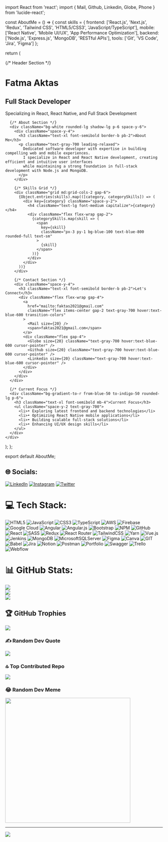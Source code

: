 import React from 'react';
import { Mail, Github, Linkedin, Globe, Phone } from 'lucide-react';

const AboutMe = () => {
  const skills = {
    frontend: ['React.js', 'Next.js', 'Redux', 'Tailwind CSS', 'HTML5/CSS3', 'JavaScript/TypeScript'],
    mobile: ['React Native', 'Mobile UI/UX', 'App Performance Optimization'],
    backend: ['Node.js', 'Express.js', 'MongoDB', 'RESTful APIs'],
    tools: ['Git', 'VS Code', 'Jira', 'Figma']
  };

  return (
    <div className="max-w-4xl mx-auto p-6 space-y-8">
      {/* Header Section */}
      <div className="text-center space-y-4">
        <h1 className="text-4xl font-bold">Fatma Aktas</h1>
        <h2 className="text-2xl text-blue-600">Full Stack Developer</h2>
        <p className="text-gray-600">Specializing in React, React Native, and Full Stack Development</p>
      </div>

      {/* About Section */}
      <div className="bg-white rounded-lg shadow-lg p-6 space-y-6">
        <div className="space-y-4">
          <h3 className="text-xl font-semibold border-b pb-2">About Me</h3>
          <p className="text-gray-700 leading-relaxed">
            Dedicated software developer with expertise in building compelling web and mobile experiences. 
            I specialize in React and React Native development, creating efficient and intuitive user interfaces 
            while maintaining a strong foundation in full-stack development with Node.js and MongoDB.
          </p>
        </div>

        {/* Skills Grid */}
        <div className="grid md:grid-cols-2 gap-6">
          {Object.entries(skills).map(([category, categorySkills]) => (
            <div key={category} className="space-y-2">
              <h4 className="text-lg font-medium capitalize">{category}</h4>
              <div className="flex flex-wrap gap-2">
                {categorySkills.map(skill => (
                  <span 
                    key={skill}
                    className="px-3 py-1 bg-blue-100 text-blue-800 rounded-full text-sm"
                  >
                    {skill}
                  </span>
                ))}
              </div>
            </div>
          ))}
        </div>

        {/* Contact Section */}
        <div className="space-y-4">
          <h3 className="text-xl font-semibold border-b pb-2">Let's Connect</h3>
          <div className="flex flex-wrap gap-4">
            <a 
              href="mailto:faktas2021@gmail.com"
              className="flex items-center gap-2 text-gray-700 hover:text-blue-600 transition-colors"
            >
              <Mail size={20} />
              <span>faktas2021@gmail.com</span>
            </a>
            <div className="flex gap-4">
              <Globe size={20} className="text-gray-700 hover:text-blue-600 cursor-pointer" />
              <Github size={20} className="text-gray-700 hover:text-blue-600 cursor-pointer" />
              <Linkedin size={20} className="text-gray-700 hover:text-blue-600 cursor-pointer" />
            </div>
          </div>
        </div>
      </div>

      {/* Current Focus */}
      <div className="bg-gradient-to-r from-blue-50 to-indigo-50 rounded-lg p-6">
        <h3 className="text-xl font-semibold mb-4">Current Focus</h3>
        <ul className="space-y-2 text-gray-700">
          <li>• Exploring latest frontend and backend technologies</li>
          <li>• Optimizing React Native mobile applications</li>
          <li>• Building scalable full-stack solutions</li>
          <li>• Enhancing UI/UX design skills</li>
        </ul>
      </div>
    </div>
  );
};

export default AboutMe;

## 🌐 Socials:
[![LinkedIn](https://img.shields.io/badge/LinkedIn-%230077B5.svg?logo=linkedin&logoColor=white)](https://www.linkedin.com/in/fatmaakts) 
[![Instagram](https://img.shields.io/badge/Instagram-%23E4405F.svg?logo=Instagram&logoColor=white)](https://instagram.com/_disconnectus?igshid=OGQ5ZDc2ODk2ZA==) 
[![Twitter](https://img.shields.io/badge/Twitter-%231DA1F2.svg?logo=Twitter&logoColor=white)](https://twitter.com/disconnecte_d3) 


# 💻 Tech Stack:
![HTML5](https://img.shields.io/badge/html5-%23E34F26.svg?style=for-the-badge&logo=html5&logoColor=white) ![JavaScript](https://img.shields.io/badge/javascript-%23323330.svg?style=for-the-badge&logo=javascript&logoColor=%23F7DF1E) ![CSS3](https://img.shields.io/badge/css3-%231572B6.svg?style=for-the-badge&logo=css3&logoColor=white) ![TypeScript](https://img.shields.io/badge/typescript-%23007ACC.svg?style=for-the-badge&logo=typescript&logoColor=white) ![AWS](https://img.shields.io/badge/AWS-%23FF9900.svg?style=for-the-badge&logo=amazon-aws&logoColor=white) ![Firebase](https://img.shields.io/badge/firebase-%23039BE5.svg?style=for-the-badge&logo=firebase) ![Google Cloud](https://img.shields.io/badge/Google%20Cloud-%234285F4.svg?style=for-the-badge&logo=google-cloud&logoColor=white) ![Angular](https://img.shields.io/badge/angular-%23DD0031.svg?style=for-the-badge&logo=angular&logoColor=white) ![Angular.js](https://img.shields.io/badge/angular.js-%23E23237.svg?style=for-the-badge&logo=angularjs&logoColor=white) ![Bootstrap](https://img.shields.io/badge/bootstrap-%23563D7C.svg?style=for-the-badge&logo=bootstrap&logoColor=white) ![NPM](https://img.shields.io/badge/NPM-%23000000.svg?style=for-the-badge&logo=npm&logoColor=white) ![GitHub](https://img.shields.io/badge/GitHub-%23121011.svg?style=for-the-badge&logo=github&logoColor=white) ![React](https://img.shields.io/badge/react-%2320232a.svg?style=for-the-badge&logo=react&logoColor=%2361DAFB) ![SASS](https://img.shields.io/badge/SASS-hotpink.svg?style=for-the-badge&logo=SASS&logoColor=white) ![Redux](https://img.shields.io/badge/redux-%23593d88.svg?style=for-the-badge&logo=redux&logoColor=white) ![React Router](https://img.shields.io/badge/React_Router-CA4245?style=for-the-badge&logo=react-router&logoColor=white) ![TailwindCSS](https://img.shields.io/badge/tailwindcss-%2338B2AC.svg?style=for-the-badge&logo=tailwind-css&logoColor=white) ![Yarn](https://img.shields.io/badge/yarn-%232C8EBB.svg?style=for-the-badge&logo=yarn&logoColor=white) ![Vue.js](https://img.shields.io/badge/vuejs-%2335495e.svg?style=for-the-badge&logo=vuedotjs&logoColor=%234FC08D) ![Jenkins](https://img.shields.io/badge/jenkins-%232C5263.svg?style=for-the-badge&logo=jenkins&logoColor=white) ![MongoDB](https://img.shields.io/badge/MongoDB-%234ea94b.svg?style=for-the-badge&logo=mongodb&logoColor=white) ![MicrosoftSQLServer](https://img.shields.io/badge/Microsoft%20SQL%20Sever-CC2927?style=for-the-badge&logo=microsoft%20sql%20server&logoColor=white) 	![Figma](https://img.shields.io/badge/figma-%23F24E1E.svg?style=for-the-badge&logo=figma&logoColor=white) ![Canva](https://img.shields.io/badge/Canva-%2300C4CC.svg?style=for-the-badge&logo=Canva&logoColor=white) ![GIT](https://img.shields.io/badge/Git-fc6d26?style=for-the-badge&logo=git&logoColor=white) ![Babel](https://img.shields.io/badge/Babel-F9DC3e?style=for-the-badge&logo=babel&logoColor=black) ![Jira](https://img.shields.io/badge/jira-%230A0FFF.svg?style=for-the-badge&logo=jira&logoColor=white) ![Notion](https://img.shields.io/badge/Notion-%23000000.svg?style=for-the-badge&logo=notion&logoColor=white) ![Postman](https://img.shields.io/badge/Postman-FF6C37?style=for-the-badge&logo=postman&logoColor=white) ![Portfolio](https://img.shields.io/badge/Portfolio-%23000000.svg?style=for-the-badge&logo=firefox&logoColor=#FF7139) ![Swagger](https://img.shields.io/badge/-Swagger-%23Clojure?style=for-the-badge&logo=swagger&logoColor=white) ![Trello](https://img.shields.io/badge/Trello-%23026AA7.svg?style=for-the-badge&logo=Trello&logoColor=white) ![Webflow](https://img.shields.io/badge/Webflow-4353FF?style=for-the-badge&logo=webflow&logoColor=white)
# 📊 GitHub Stats:
![](https://github-readme-stats.vercel.app/api?username=disconnectuss&theme=tokyonight&hide_border=false&include_all_commits=true&count_private=true)<br/>
![](https://github-readme-streak-stats.herokuapp.com/?user=disconnectuss&theme=tokyonight&hide_border=false)<br/>
![](https://github-readme-stats.vercel.app/api/top-langs/?username=disconnectuss&theme=tokyonight&hide_border=false&include_all_commits=true&count_private=true&layout=compact)

## 🏆 GitHub Trophies
![](https://github-profile-trophy.vercel.app/?username=disconnectuss&theme=radical&no-frame=false&no-bg=true&margin-w=4)

### ✍️ Random Dev Quote
![](https://quotes-github-readme.vercel.app/api?type=horizontal&theme=radical)

### 🔝 Top Contributed Repo
![](https://github-contributor-stats.vercel.app/api?username=disconnectuss&limit=5&theme=dark&combine_all_yearly_contributions=true)

### 😂 Random Dev Meme
<img src='https://randommeme-five.vercel.app/' style="height: 400px;"/>

---
[![](https://visitcount.itsvg.in/api?id=disconnectuss&icon=0&color=0)](https://visitcount.itsvg.in)

<!-- Proudly created with GPRM ( https://gprm.itsvg.in ) -->
